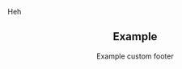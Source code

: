 Heh
<div id="metatavu-custom-footer"><div align="center">
  <h2>Example</h2>
  <p>Example custom footer</p>
</div></div>